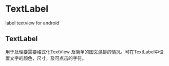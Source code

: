 # TextLabel
label textview  for android

## TextLabel
用于处理要需要格式化TextView 及简单的图文混排的情况。可在TextLabel中设置文字的颜色，尺寸，及可点击的字符。


